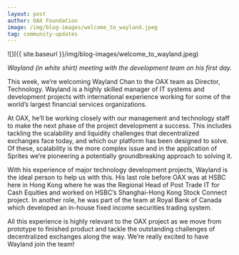 ```yaml
---
layout: post
author: OAX Foundation
image: /img/blog-images/welcome_to_wayland.jpeg
tag: community-updates
---
```


![]({{ site.baseurl }}/img/blog-images/welcome_to_wayland.jpeg)

_Wayland (in white shirt) meeting with the development team on his first day._

This week, we’re welcoming Wayland Chan to the OAX team as Director, Technology. Wayland is a highly skilled manager of IT systems and development projects with international experience working for some of the world’s largest financial services organizations.

At OAX, he’ll be working closely with our management and technology staff to make the next phase of the project development a success. This includes tackling the scalability and liquidity challenges that decentralized exchanges face today, and which our platform has been designed to solve. Of these, scalability is the more complex issue and in the application of Sprites we’re pioneering a potentially groundbreaking approach to solving it.

With his experience of major technology development projects, Wayland is the ideal person to help us with this. His last role before OAX was at HSBC here in Hong Kong where he was the Regional Head of Post Trade IT for Cash Equities and worked on HSBC’s Shanghai-Hong Kong Stock Connect project. In another role, he was part of the team at Royal Bank of Canada which developed an in-house fixed income securities trading system.

All this experience is highly relevant to the OAX project as we move from prototype to finished product and tackle the outstanding challenges of decentralized exchanges along the way. We’re really excited to have Wayland join the team!
